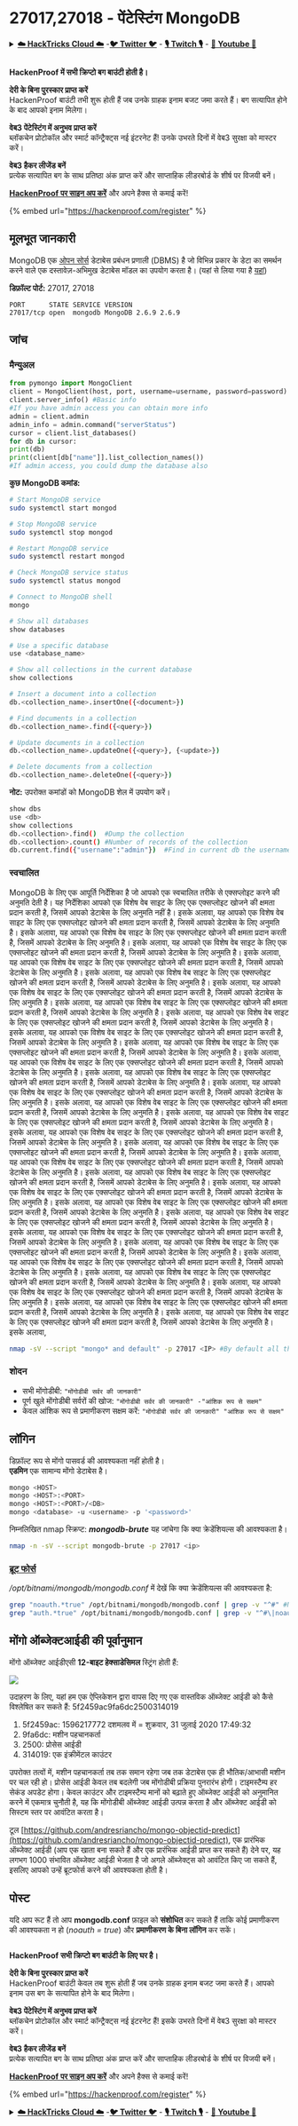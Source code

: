 # 27017,27018 - पेंटेस्टिंग MongoDB

<details>

<summary><a href="https://cloud.hacktricks.xyz/pentesting-cloud/pentesting-cloud-methodology"><strong>☁️ HackTricks Cloud ☁️</strong></a> -<a href="https://twitter.com/hacktricks_live"><strong>🐦 Twitter 🐦</strong></a> - <a href="https://www.twitch.tv/hacktricks_live/schedule"><strong>🎙️ Twitch 🎙️</strong></a> - <a href="https://www.youtube.com/@hacktricks_LIVE"><strong>🎥 Youtube 🎥</strong></a></summary>

* क्या आप किसी **साइबर सुरक्षा कंपनी** में काम करते हैं? क्या आप अपनी **कंपनी को HackTricks में विज्ञापित** देखना चाहते हैं? या क्या आपको **PEASS की नवीनतम संस्करण या HackTricks को PDF में डाउनलोड करने का उपयोग** करने की आवश्यकता है? [**सदस्यता योजनाएं**](https://github.com/sponsors/carlospolop) की जांच करें!
* खोजें [**The PEASS Family**](https://opensea.io/collection/the-peass-family), हमारा विशेष संग्रह [**NFTs**](https://opensea.io/collection/the-peass-family)
* प्राप्त करें [**आधिकारिक PEASS & HackTricks swag**](https://peass.creator-spring.com)
* **शामिल हों** [**💬**](https://emojipedia.org/speech-balloon/) [**Discord समूह**](https://discord.gg/hRep4RUj7f) या [**टेलीग्राम समूह**](https://t.me/peass) या मुझे **Twitter** [**🐦**](https://github.com/carlospolop/hacktricks/tree/7af18b62b3bdc423e11444677a6a73d4043511e9/\[https:/emojipedia.org/bird/README.md)[**@carlospolopm**](https://twitter.com/hacktricks\_live)** का पालन करें।**
* **अपने हैकिंग ट्रिक्स साझा करें द्वारा PRs सबमिट करके** [**hacktricks repo**](https://github.com/carlospolop/hacktricks) **और** [**hacktricks-cloud repo**](https://github.com/carlospolop/hacktricks-cloud) **को।**

</details>

<figure><img src="../.gitbook/assets/image (1) (3) (1).png" alt=""><figcaption></figcaption></figure>

**HackenProof में सभी क्रिप्टो बग बाउंटी होती है।**

**देरी के बिना पुरस्कार प्राप्त करें**\
HackenProof बाउंटी तभी शुरू होती हैं जब उनके ग्राहक इनाम बजट जमा करते हैं। बग सत्यापित होने के बाद आपको इनाम मिलेगा।

**वेब3 पेंटेस्टिंग में अनुभव प्राप्त करें**\
ब्लॉकचेन प्रोटोकॉल और स्मार्ट कॉन्ट्रैक्ट्स नई इंटरनेट हैं! उनके उभरते दिनों में वेब3 सुरक्षा को मास्टर करें।

**वेब3 हैकर लीजेंड बनें**\
प्रत्येक सत्यापित बग के साथ प्रतिष्ठा अंक प्राप्त करें और साप्ताहिक लीडरबोर्ड के शीर्ष पर विजयी बनें।

[**HackenProof पर साइन अप करें**](https://hackenproof.com/register) और अपने हैक्स से कमाई करें!

{% embed url="https://hackenproof.com/register" %}

## मूलभूत जानकारी

MongoDB एक [ओपन सोर्स](https://whatis.techtarget.com/definition/open-source) डेटाबेस प्रबंधन प्रणाली (DBMS) है जो विभिन्न प्रकार के डेटा का समर्थन करने वाले एक दस्तावेज़-अभिमुख डेटाबेस मॉडल का उपयोग करता है। (यहां से लिया गया है [यहां](https://searchdatamanagement.techtarget.com/definition/MongoDB))

**डिफ़ॉल्ट पोर्ट:** 27017, 27018
```
PORT      STATE SERVICE VERSION
27017/tcp open  mongodb MongoDB 2.6.9 2.6.9
```
## जांच

### मैन्युअल
```python
from pymongo import MongoClient
client = MongoClient(host, port, username=username, password=password)
client.server_info() #Basic info
#If you have admin access you can obtain more info
admin = client.admin
admin_info = admin.command("serverStatus")
cursor = client.list_databases()
for db in cursor:
print(db)
print(client[db["name"]].list_collection_names())
#If admin access, you could dump the database also
```
**कुछ MongoDB कमांड:**

```bash
# Start MongoDB service
sudo systemctl start mongod

# Stop MongoDB service
sudo systemctl stop mongod

# Restart MongoDB service
sudo systemctl restart mongod

# Check MongoDB service status
sudo systemctl status mongod

# Connect to MongoDB shell
mongo

# Show all databases
show databases

# Use a specific database
use <database_name>

# Show all collections in the current database
show collections

# Insert a document into a collection
db.<collection_name>.insertOne({<document>})

# Find documents in a collection
db.<collection_name>.find({<query>})

# Update documents in a collection
db.<collection_name>.updateOne({<query>}, {<update>})

# Delete documents from a collection
db.<collection_name>.deleteOne({<query>})
```

**नोट:** उपरोक्त कमांडों को MongoDB शेल में उपयोग करें।
```bash
show dbs
use <db>
show collections
db.<collection>.find()  #Dump the collection
db.<collection>.count() #Number of records of the collection
db.current.find({"username":"admin"})  #Find in current db the username admin
```
### स्वचालित

MongoDB के लिए एक आपूर्ति निर्देशिका है जो आपको एक स्वचालित तरीके से एक्सप्लोइट करने की अनुमति देती है। यह निर्देशिका आपको एक विशेष वेब साइट के लिए एक एक्सप्लोइट खोजने की क्षमता प्रदान करती है, जिसमें आपको डेटाबेस के लिए अनुमति नहीं है। इसके अलावा, यह आपको एक विशेष वेब साइट के लिए एक एक्सप्लोइट खोजने की क्षमता प्रदान करती है, जिसमें आपको डेटाबेस के लिए अनुमति है। इसके अलावा, यह आपको एक विशेष वेब साइट के लिए एक एक्सप्लोइट खोजने की क्षमता प्रदान करती है, जिसमें आपको डेटाबेस के लिए अनुमति है। इसके अलावा, यह आपको एक विशेष वेब साइट के लिए एक एक्सप्लोइट खोजने की क्षमता प्रदान करती है, जिसमें आपको डेटाबेस के लिए अनुमति है। इसके अलावा, यह आपको एक विशेष वेब साइट के लिए एक एक्सप्लोइट खोजने की क्षमता प्रदान करती है, जिसमें आपको डेटाबेस के लिए अनुमति है। इसके अलावा, यह आपको एक विशेष वेब साइट के लिए एक एक्सप्लोइट खोजने की क्षमता प्रदान करती है, जिसमें आपको डेटाबेस के लिए अनुमति है। इसके अलावा, यह आपको एक विशेष वेब साइट के लिए एक एक्सप्लोइट खोजने की क्षमता प्रदान करती है, जिसमें आपको डेटाबेस के लिए अनुमति है। इसके अलावा, यह आपको एक विशेष वेब साइट के लिए एक एक्सप्लोइट खोजने की क्षमता प्रदान करती है, जिसमें आपको डेटाबेस के लिए अनुमति है। इसके अलावा, यह आपको एक विशेष वेब साइट के लिए एक एक्सप्लोइट खोजने की क्षमता प्रदान करती है, जिसमें आपको डेटाबेस के लिए अनुमति है। इसके अलावा, यह आपको एक विशेष वेब साइट के लिए एक एक्सप्लोइट खोजने की क्षमता प्रदान करती है, जिसमें आपको डेटाबेस के लिए अनुमति है। इसके अलावा, यह आपको एक विशेष वेब साइट के लिए एक एक्सप्लोइट खोजने की क्षमता प्रदान करती है, जिसमें आपको डेटाबेस के लिए अनुमति है। इसके अलावा, यह आपको एक विशेष वेब साइट के लिए एक एक्सप्लोइट खोजने की क्षमता प्रदान करती है, जिसमें आपको डेटाबेस के लिए अनुमति है। इसके अलावा, यह आपको एक विशेष वेब साइट के लिए एक एक्सप्लोइट खोजने की क्षमता प्रदान करती है, जिसमें आपको डेटाबेस के लिए अनुमति है। इसके अलावा, यह आपको एक विशेष वेब साइट के लिए एक एक्सप्लोइट खोजने की क्षमता प्रदान करती है, जिसमें आपको डेटाबेस के लिए अनुमति है। इसके अलावा, यह आपको एक विशेष वेब साइट के लिए एक एक्सप्लोइट खोजने की क्षमता प्रदान करती है, जिसमें आपको डेटाबेस के लिए अनुमति है। इसके अलावा, यह आपको एक विशेष वेब साइट के लिए एक एक्सप्लोइट खोजने की क्षमता प्रदान करती है, जिसमें आपको डेटाबेस के लिए अनुमति है। इसके अलावा, यह आपको एक विशेष वेब साइट के लिए एक एक्सप्लोइट खोजने की क्षमता प्रदान करती है, जिसमें आपको डेटाबेस के लिए अनुमति है। इसके अलावा, यह आपको एक विशेष वेब साइट के लिए एक एक्सप्लोइट खोजने की क्षमता प्रदान करती है, जिसमें आपको डेटाबेस के लिए अनुमति है। इसके अलावा, यह आपको एक विशेष वेब साइट के लिए एक एक्सप्लोइट खोजने की क्षमता प्रदान करती है, जिसमें आपको डेटाबेस के लिए अनुमति है। इसके अलावा, यह आपको एक विशेष वेब साइट के लिए एक एक्सप्लोइट खोजने की क्षमता प्रदान करती है, जिसमें आपको डेटाबेस के लिए अनुमति है। इसके अलावा, यह आपको एक विशेष वेब साइट के लिए एक एक्सप्लोइट खोजने की क्षमता प्रदान करती है, जिसमें आपको डेटाबेस के लिए अनुमति है। इसके अलावा, यह आपको एक विशेष वेब साइट के लिए एक एक्सप्लोइट खोजने की क्षमता प्रदान करती है, जिसमें आपको डेटाबेस के लिए अनुमति है। इसके अलावा, यह आपको एक विशेष वेब साइट के लिए एक एक्सप्लोइट खोजने की क्षमता प्रदान करती है, जिसमें आपको डेटाबेस के लिए अनुमति है। इसके अलावा, यह आपको एक विशेष वेब साइट के लिए एक एक्सप्लोइट खोजने की क्षमता प्रदान करती है, जिसमें आपको डेटाबेस के लिए अनुमति है। इसके अलावा, यह आपको एक विशेष वेब साइट के लिए एक एक्सप्लोइट खोजने की क्षमता प्रदान करती है, जिसमें आपको डेटाबेस के लिए अनुमति है। इसके अलावा, यह आपको एक विशेष वेब साइट के लिए एक एक्सप्लोइट खोजने की क्षमता प्रदान करती है, जिसमें आपको डेटाबेस के लिए अनुमति है। इसके अलावा, यह आपको एक विशेष वेब साइट के लिए एक एक्सप्लोइट खोजने की क्षमता प्रदान करती है, जिसमें आपको डेटाबेस के लिए अनुमति है। इसके अलावा, यह आपको एक विशेष वेब साइट के लिए एक एक्सप्लोइट खोजने की क्षमता प्रदान करती है, जिसमें आपको डेटाबेस के लिए अनुमति है। इसके अलावा, यह आपको एक विशेष वेब साइट के लिए एक एक्सप्लोइट खोजने की क्षमता प्रदान करती है, जिसमें आपको डेटाबेस के लिए अनुमति है। इसके अलावा, यह आपको एक विशेष वेब साइट के लिए एक एक्सप्लोइट खोजने की क्षमता प्रदान करती है, जिसमें आपको डेटाबेस के लिए अनुमति है। इसके अलावा,
```bash
nmap -sV --script "mongo* and default" -p 27017 <IP> #By default all the nmap mongo enumerate scripts are used
```
### शोदन

* सभी मोंगोडीबी: `"मोंगोडीबी सर्वर की जानकारी"`
* पूर्ण खुले मोंगोडीबी सर्वरों की खोज: `"मोंगोडीबी सर्वर की जानकारी" -"आंशिक रूप से सक्षम"`
* केवल आंशिक रूप से प्रमाणीकरण सक्षम करें: `"मोंगोडीबी सर्वर की जानकारी" "आंशिक रूप से सक्षम"`

## लॉगिन

डिफ़ॉल्ट रूप से मोंगो पासवर्ड की आवश्यकता नहीं होती है।\
**एडमिन** एक सामान्य मोंगो डेटाबेस है।
```bash
mongo <HOST>
mongo <HOST>:<PORT>
mongo <HOST>:<PORT>/<DB>
mongo <database> -u <username> -p '<password>'
```
निम्नलिखित nmap स्क्रिप्ट: _**mongodb-brute**_ यह जांचेगा कि क्या क्रेडेंशियल्स की आवश्यकता है।
```bash
nmap -n -sV --script mongodb-brute -p 27017 <ip>
```
### [**ब्रूट फोर्स**](../generic-methodologies-and-resources/brute-force.md#mongo)

_/opt/bitnami/mongodb/mongodb.conf_ में देखें कि क्या क्रेडेंशियल्स की आवश्यकता है:
```bash
grep "noauth.*true" /opt/bitnami/mongodb/mongodb.conf | grep -v "^#" #Not needed
grep "auth.*true" /opt/bitnami/mongodb/mongodb.conf | grep -v "^#\|noauth" #Not needed
```
## मोंगो ऑब्जेक्टआईडी की पूर्वानुमान

मोंगो ऑब्जेक्ट आईडीएसी **12-बाइट हेक्साडेसिमल** स्ट्रिंग होती हैं:

![](../.gitbook/assets/id-and-objectids-in-mongodb.png)

उदाहरण के लिए, यहां हम एक ऐप्लिकेशन द्वारा वापस दिए गए एक वास्तविक ऑब्जेक्ट आईडी को कैसे विश्लेषित कर सकते हैं: 5f2459ac9fa6dc2500314019

1. 5f2459ac: 1596217772 दशमलव में = शुक्रवार, 31 जुलाई 2020 17:49:32
2. 9fa6dc: मशीन पहचानकर्ता
3. 2500: प्रोसेस आईडी
4. 314019: एक इंक्रीमेंटल काउंटर

उपरोक्त तत्वों में, मशीन पहचानकर्ता तब तक समान रहेगा जब तक डेटाबेस एक ही भौतिक/आभासी मशीन पर चल रही हो। प्रोसेस आईडी केवल तब बदलेगी जब मोंगोडीबी प्रक्रिया पुनरारंभ होगी। टाइमस्टैम्प हर सेकंड अपडेट होगा। केवल काउंटर और टाइमस्टैम्प मानों को बढ़ाते हुए ऑब्जेक्ट आईडी को अनुमानित करने में एकमात्र चुनौती है, यह कि मोंगोडीबी ऑब्जेक्ट आईडी उत्पन्न करता है और ऑब्जेक्ट आईडी को सिस्टम स्तर पर आवंटित करता है।

टूल [https://github.com/andresriancho/mongo-objectid-predict](https://github.com/andresriancho/mongo-objectid-predict), एक प्रारंभिक ऑब्जेक्ट आईडी (आप एक खाता बना सकते हैं और एक प्रारंभिक आईडी प्राप्त कर सकते हैं) देने पर, यह लगभग 1000 संभावित ऑब्जेक्ट आईडी भेजता है जो अगले ऑब्जेक्ट्स को आवंटित किए जा सकते हैं, इसलिए आपको उन्हें ब्रूटफोर्स करने की आवश्यकता होती है।

## पोस्ट

यदि आप रूट हैं तो आप **mongodb.conf** फ़ाइल को **संशोधित** कर सकते हैं ताकि कोई प्रमाणीकरण की आवश्यकता न हो (_noauth = true_) और **प्रमाणीकरण के बिना लॉगिन** कर सकें।

<figure><img src="../.gitbook/assets/image (1) (3) (1).png" alt=""><figcaption></figcaption></figure>

**HackenProof सभी क्रिप्टो बग बाउंटी के लिए घर है।**

**देरी के बिना पुरस्कार प्राप्त करें**\
HackenProof बाउंटी केवल तब शुरू होती हैं जब उनके ग्राहक इनाम बजट जमा करते हैं। आपको इनाम उस बग के सत्यापित होने के बाद मिलेगा।

**वेब3 पेंटेस्टिंग में अनुभव प्राप्त करें**\
ब्लॉकचेन प्रोटोकॉल और स्मार्ट कॉन्ट्रैक्ट्स नई इंटरनेट हैं! इसके उभरते दिनों में वेब3 सुरक्षा को मास्टर करें।

**वेब3 हैकर लीजेंड बनें**\
प्रत्येक सत्यापित बग के साथ प्रतिष्ठा अंक प्राप्त करें और साप्ताहिक लीडरबोर्ड के शीर्ष पर विजयी बनें।

[**HackenProof पर साइन अप करें**](https://hackenproof.com/register) और अपने हैक्स से कमाई करें!

{% embed url="https://hackenproof.com/register" %}

<details>

<summary><a href="https://cloud.hacktricks.xyz/pentesting-cloud/pentesting-cloud-methodology"><strong>☁️ HackTricks Cloud ☁️</strong></a> -<a href="https://twitter.com/hacktricks_live"><strong>🐦 Twitter 🐦</strong></a> - <a href="https://www.twitch.tv/hacktricks_live/schedule"><strong>🎙️ Twitch 🎙️</strong></a> - <a href="https://www.youtube.com/@hacktricks_LIVE"><strong>🎥 Youtube 🎥</strong></a></summary>

* क्या आप **साइबर सुरक्षा कंपनी** में काम करते हैं? क्या आप अपनी कंपनी को **HackTricks में विज्ञापित** देखना चाहते हैं? या क्या आपको **PEASS के नवीनतम संस्करण या HackTricks को PDF में डाउनलोड करने की अनुमति** चाहिए? [**सदस्यता योजनाएं**](https://github.com/sponsors/carlospolop) की जांच करें!
* [**The PEASS Family**](https://opensea.io/collection/the-peass-family) की खोज करें, हमारा विशेष [**NFT**](https://opensea.io/collection/the-peass-family) संग्रह
* [**आधिकारिक PEASS & HackTricks swag**](https://peass.creator-spring.com) प्राप्त करें
* [**💬**](https://emojipedia.org/speech-balloon/) [**डिस्कॉर्ड समूह**](https://discord.gg/hRep4RUj7f) या [**टेलीग्राम समूह**](https://t.me/peass) में **शामिल** हों या मुझे **ट्विटर** [**🐦**](https://github.com/carlospolop/hacktricks/tree/7af18b62b3bdc423e11444677a6a73d4043511e9/\[https:/emojipedia.org/bird/README.md)[**@carlospolopm**](https://twitter.com/hacktricks\_live)** का** अनुसरण करें।**
* **अपने हैकिंग ट्रिक्स साझा करें, PRs सबमिट करके** [**hacktricks repo**](https://github.com/carlospolop/hacktricks) **और** [**hacktricks-cloud repo**](https://github.com/carlospolop/hacktricks-cloud) **को।**

</details>

